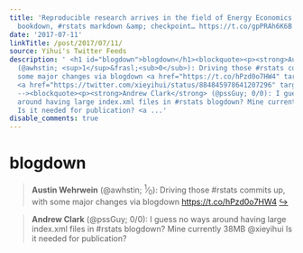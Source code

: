 ```yaml
---
title: 'Reproducible research arrives in the field of Energy Economics, with knitr,
  bookdown, #rstats markdown &amp; checkpoint… https://t.co/gpPRAh6K6B'
date: '2017-07-11'
linkTitle: /post/2017/07/11/
source: Yihui's Twitter Feeds
description: ' <h1 id="blogdown">blogdown</h1><blockquote><p><strong>Austin Wehrwein</strong>
  (@awhstin; <sup>1</sup>&frasl;<sub>0</sub>): Driving those #rstats commits up, with
  some major changes via blogdown <a href="https://t.co/hPzd0o7HW4" target="_blank">https://t.co/hPzd0o7HW4</a>
  <a href="https://twitter.com/xieyihui/status/884845978641207296" target="_blank">&#8618;</a></p></blockquote><!--
  --><blockquote><p><strong>Andrew Clark</strong> (@pssGuy; 0/0): I guess no ways
  around having large index.xml files in #rstats blogdown? Mine currently 38MB @xieyihui
  Is it needed for publication? <a ...'
disable_comments: true
---
```

 <h1 id="blogdown">blogdown</h1><blockquote><p><strong>Austin Wehrwein</strong> (@awhstin; <sup>1</sup>&frasl;<sub>0</sub>): Driving those #rstats commits up, with some major changes via blogdown <a href="https://t.co/hPzd0o7HW4" target="_blank">https://t.co/hPzd0o7HW4</a> <a href="https://twitter.com/xieyihui/status/884845978641207296" target="_blank">&#8618;</a></p></blockquote><!-- --><blockquote><p><strong>Andrew Clark</strong> (@pssGuy; 0/0): I guess no ways around having large index.xml files in #rstats blogdown? Mine currently 38MB @xieyihui Is it needed for publication? <a ...